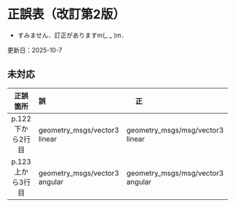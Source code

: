 # 正誤表（改訂第2版）

- すみません．訂正がありますm(_ _ )m．

更新日：2025-10-7

## 未対応
|    正誤箇所     |                誤                 |　             正                |  
| :-----------:  | :-------------------------------- |:--------------------------------|
| p.122 下から2行目 | geometry_msgs/vector3 linear | geometry_msgs/msg/vector3 linear |
| p.123 上から3行目 | geometry_msgs/vector3 angular | geometry_msgs/msg/vector3 angular |
